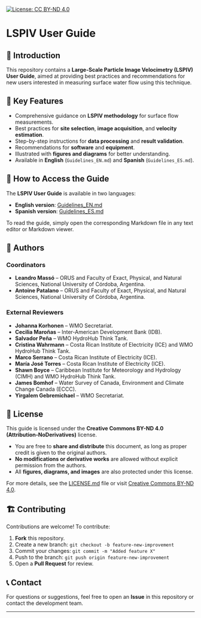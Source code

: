 
[![License: CC BY-ND 4.0](https://img.shields.io/badge/License-CC%20BY--ND%204.0-lightgrey.svg)](https://creativecommons.org/licenses/by-nd/4.0/)

# LSPIV User Guide

## 📌 Introduction
This repository contains a **Large-Scale Particle Image Velocimetry (LSPIV) User Guide**, aimed at providing best practices and recommendations for new users interested in measuring surface water flow using this technique.

## 🚀 Key Features
- Comprehensive guidance on **LSPIV methodology** for surface flow measurements.
- Best practices for **site selection**, **image acquisition**, and **velocity estimation**.
- Step-by-step instructions for **data processing** and **result validation**.
- Recommendations for **software** and **equipment**.
- Illustrated with **figures and diagrams** for better understanding.
- Available in **English** (`Guidelines_EN.md`) and **Spanish** (`Guidelines_ES.md`).

## 📖 How to Access the Guide
The **LSPIV User Guide** is available in two languages:
- **English version**: [Guidelines_EN.md](./Guidelines_EN.md)
- **Spanish version**: [Guidelines_ES.md](./Guidelines_ES.md)

To read the guide, simply open the corresponding Markdown file in any text editor or Markdown viewer.

## 👥 Authors

### **Coordinators**
- **Leandro Massó** – ORUS and Faculty of Exact, Physical, and Natural Sciences, National University of Córdoba, Argentina.
- **Antoine Patalano** – ORUS and Faculty of Exact, Physical, and Natural Sciences, National University of Córdoba, Argentina.

### **External Reviewers**
- **Johanna Korhonen** – WMO Secretariat.
- **Cecilia Maroñas** – Inter-American Development Bank (IDB).
- **Salvador Peña** – WMO HydroHub Think Tank.
- **Cristina Wahrmann** – Costa Rican Institute of Electricity (ICE) and WMO HydroHub Think Tank.
- **Marco Serrano** – Costa Rican Institute of Electricity (ICE).
- **María José Torres** – Costa Rican Institute of Electricity (ICE).
- **Shawn Boyce** – Caribbean Institute for Meteorology and Hydrology (CIMH) and WMO HydroHub Think Tank.
- **James Bomhof** – Water Survey of Canada, Environment and Climate Change Canada (ECCC).
- **Yirgalem Gebremichael** – WMO Secretariat.

## 📜 License
This guide is licensed under the **Creative Commons BY-ND 4.0 (Attribution-NoDerivatives)** license.

- You are free to **share and distribute** this document, as long as proper credit is given to the original authors.
- **No modifications or derivative works** are allowed without explicit permission from the authors.
- All **figures, diagrams, and images** are also protected under this license.

For more details, see the [LICENSE.md](./LICENSE.md) file or visit [Creative Commons BY-ND 4.0](https://creativecommons.org/licenses/by-nd/4.0/).

## 🏗 Contributing
Contributions are welcome! To contribute:
1. **Fork** this repository.
2. Create a new branch: `git checkout -b feature-new-improvement`
3. Commit your changes: `git commit -m "Added feature X"`
4. Push to the branch: `git push origin feature-new-improvement`
5. Open a **Pull Request** for review.

## 📞 Contact
For questions or suggestions, feel free to open an **Issue** in this repository or contact the development team.

---
